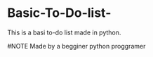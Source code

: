 # Basic-To-Do-list-
This is a basi to-do list made in python.

#NOTE
Made by a begginer python proggramer
